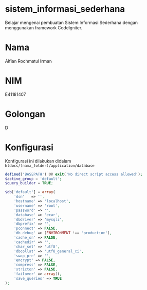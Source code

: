 # sistem_informasi_sederhana

Belajar mengenai pembuatan Sistem Informasi Sederhana dengan menggunakan framework CodeIgniter.

# Nama       
Alfian Rochmatul Irman
# NIM        
E41181407
# Golongan  
D

# Konfigurasi

Konfigurasi ini dilakukan didalam `htdocs/(nama_folder)/application/database`

```php
defined('BASEPATH') OR exit('No direct script access allowed');
$active_group = 'default';
$query_builder = TRUE;

$db['default'] = array(
    'dsn'   => '',
    'hostname' => 'localhost',
    'username' => 'root',
    'password' => '',
    'database' => 'ecar',
    'dbdriver' => 'mysqli',
    'dbprefix' => '',
    'pconnect' => FALSE,
    'db_debug' => (ENVIRONMENT !== 'production'),
    'cache_on' => FALSE,
    'cachedir' => '',
    'char_set' => 'utf8',
    'dbcollat' => 'utf8_general_ci',
    'swap_pre' => '',
    'encrypt' => FALSE,
    'compress' => FALSE,
    'stricton' => FALSE,
    'failover' => array(),
    'save_queries' => TRUE
);
```
